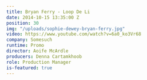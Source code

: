 ```yaml
---
title: Bryan Ferry - Loop De Li
date: 2014-10-15 13:35:00 Z
position: 30
img: "/uploads/sophie-dewey-bryan-ferry.jpg"
video: https://www.youtube.com/watch?v=6a0_ko3Vr68
company: Somesuch
runtime: Promo
director: Aoife McArdle
producers: Denna Cartamkhoob
role: Production Manager
is-featured: true
---
```


